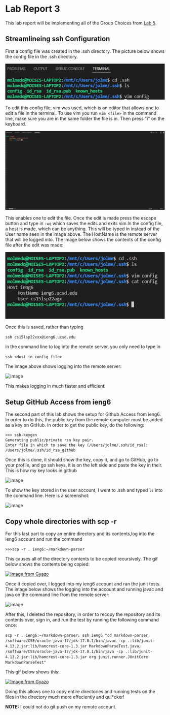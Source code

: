 # Lab Report 3
This lab report will be implementing all of the Group Choices from [Lab 5](https://docs.google.com/document/d/1NQ17hecUPFKeoFyrEvK9DBlCS1JkDbMW6Ygrf_CJJJU/edit).

## Streamlineing ssh Configuration
First a config file was created in the .ssh directory. The picture below shows the config file in the .ssh directory. 

![image](labReport3Images\LabReport3Configls.png)

To edit this config file, vim was used, which is an editor that allows one to edit a file in the terminal. To use vim you run ```vim <file>``` in the command line, make sure you are in the same folder the file is in. Then press "i" on the keyboard. 

![image](labReport3Images\LabReport3UsingVim.png)

This enables one to edit the file. Once the edit is made press the escape button and type in ```:wq``` which saves the edits and exits vim.In the config file, a host is made, which can be anything. This will be typed in instead of the User name seen in the image above. The HostName is the remote server that will be logged into. The image below shows the contents of the config file after the edit was made:

![image](labReport3Images\LabReport3ConfigCat.png)

Once this is saved, rather than typing

```ssh cs15lsp22xxx@ieng6.ucsd.edu```

in the command line to log into the remote server, you only need to type in 

```ssh <Host in config file>```

The image above shows logging into the remote server:

![image](labReport3Images\LabReport3pt1.png)

This makes logging in much faster and efficient!

## Setup GitHub Access from ieng6
The second part of this lab shows the setup for Github Access from ieng6. In order to do this, the public key from the remote computer must be added as a key on GitHub. In order to get the public key, do the following:

```
>>> ssh-keygen
Generating public/private rsa key pair.
Enter file in which to save the key (/Users/jolme/.ssh/id_rsa): /Users/jolme/.ssh/id_rsa_github

```

Once this is done, it should show the key, copy it, and go to GitHub, go to your profile, and go ssh keys, it is on the left side and paste the key in their. This is how my key looks in github

![image](labReport3Images\LabReport3sshOnGitHub.png)

To show the key stored in the user account, I went to .ssh and typed ```ls``` into the command line. Here is a screenshot:

![image](labReport3Images\LabReport3keylocation.png)


## Copy whole directories with scp -r

For this last part to copy an entire directory and its contents,log into the ieng6 account and run the command

```>>>scp -r . ieng6:~/markdown-parser```

This causes all of the directory contents to be copied recursively. The gif below shows the contents being copied:

[![Image from Gyazo](https://i.gyazo.com/cc1e03c97af19babde7017dcdd81481c.gif)](https://gyazo.com/cc1e03c97af19babde7017dcdd81481c)

Once it copied over, I logged into my ieng6 account and ran the junit tests. The image below shows the logging into the account and running javac and java on the command line from the remote server:

![image](labReport3Images\LabReport3pt2.png)

After this, I deleted the repository, in order to recopy the repository and its contents over, sign in, and run the test by running the following command once:

```scp -r . ieng6:~/markdown-parser; ssh ieng6 "cd markdown-parser; /software/CSE/oracle-java-17/jdk-17.0.1/bin/javac -cp .:lib/junit-4.13.2.jar:lib/hamcrest-core-1.3.jar MarkdownParseTest.java; /software/CSE/oracle-java-17/jdk-17.0.1/bin/java -cp .:lib/junit-4.13.2.jar:lib/hamcrest-core-1.3.jar org.junit.runner.JUnitCore MarkdownParseTest"```

This gif below shows this:

[![Image from Gyazo](https://i.gyazo.com/7d876b65b6f505a1439966340dccd37b.gif)](https://gyazo.com/7d876b65b6f505a1439966340dccd37b)


Doing this allows one to copy entire directories and running tests on the files in the directory much more effeciently and qui*cker!

**NOTE:** I could not do git push on my remote account. 




